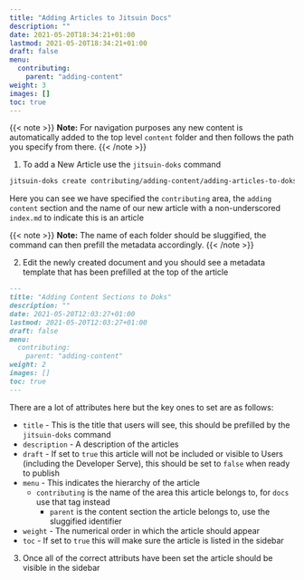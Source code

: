 ```yaml
---
title: "Adding Articles to Jitsuin Docs"
description: ""
date: 2021-05-20T18:34:21+01:00
lastmod: 2021-05-20T18:34:21+01:00
draft: false
menu:
  contributing:
    parent: "adding-content"
weight: 3
images: []
toc: true
---
```


{{< note >}}
**Note:** For navigation purposes any new content is automatically added to the top level `content` folder and then follows the path you specify from there.
{{< /note >}}

1. To add a New Article use the `jitsuin-doks` command

```bash
jitsuin-doks create contributing/adding-content/adding-articles-to-doks/index.md
```
Here you can see we have specified the `contributing` area, the `adding content` section and the name of our new article with a non-underscored `index.md` to indicate this is an article

{{< note >}}
**Note:** The name of each folder should be sluggified, the command can then prefill the metadata accordingly.
{{< /note >}}

2. Edit the newly created document and you should see a metadata template that has been prefilled at the top of the article

```markdown
---
title: "Adding Content Sections to Doks"
description: ""
date: 2021-05-20T12:03:27+01:00
lastmod: 2021-05-20T12:03:27+01:00
draft: false
menu:
  contributing:
    parent: "adding-content"
weight: 2
images: []
toc: true
---
```

There are a lot of attributes here but the key ones to set are as follows:

* `title` - This is the title that users will see, this should be prefilled by the `jitsuin-doks` command
* `description` - A description of the articles
* `draft` - If set to `true` this article will not be included or visible to Users (including the Developer Serve), this should be set to `false` when ready to publish
* `menu` - This indicates the hierarchy of the article
    *  `contributing` is the name of the area this article belongs to, for `docs` use that tag instead
        *  `parent` is the content section the article belongs to, use the sluggified identifier 
* `weight` - The numerical order in which the article should appear 
* `toc` - If set to `true` this will make sure the article is listed in the sidebar

3. Once all of the correct attributs have been set the article should be visible in the sidebar